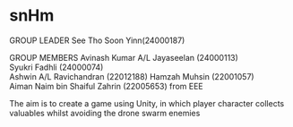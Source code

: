 # snHm

GROUP LEADER
See Tho Soon Yinn(24000187)

GROUP MEMBERS
Avinash Kumar A/L Jayaseelan (24000113)  
Syukri Fadhli (24000074)  
Ashwin A/L Ravichandran (22012188) 
Hamzah Muhsin (22001057)  
Aiman Naim bin Shaiful Zahrin (22005653) from EEE


The aim is to create a game using Unity, in which player character collects valuables whilst avoiding the drone swarm enemies
